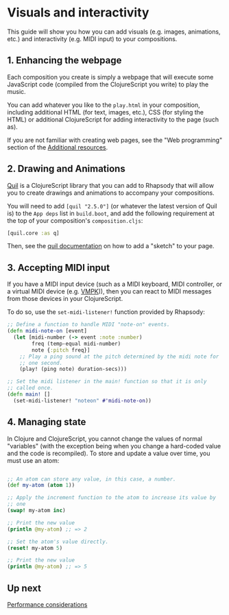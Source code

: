 # Visuals and interactivity

This guide will show you how you can add visuals (e.g. images,
animations, etc.) and interactivity (e.g. MIDI input) to your
compositions.

## 1. Enhancing the webpage

Each composition you create is simply a webpage that will execute some
JavaScript code (compiled from the ClojureScript you write) to play
the music.

You can add whatever you like to the `play.html` in your composition,
including additional HTML (for text, images, etc.), CSS (for styling
the HTML) or additional ClojureScript for adding interactivity to the
page (such as).

If you are not familiar with creating web pages, see the "Web
programming" section of the [Additional resources](8-resources.md).

## 2. Drawing and Animations

[Quil](http://quil.info/) is a ClojureScript library that you can add
to Rhapsody that will allow you to create drawings and animations to
accompany your compositions.

You will need to add `[quil "2.5.0"]` (or whatever the latest version
of Quil is) to the `App deps` list in `build.boot`, and add the
following requirement at the top of your composition's
`composition.cljs`:

``` clojure
[quil.core :as q]
```

Then, see the
[quil documentation](https://github.com/quil/quil/wiki/ClojureScript#usage-details)
on how to add a "sketch" to your page.

## 3. Accepting MIDI input

If you have a MIDI input device (such as a MIDI keyboard, MIDI
controller, or a virtual MIDI device
(e.g. [VMPK](http://vmpk.sourceforge.net/))), then you can react to
MIDI messages from those devices in your ClojureScript.

To do so, use the `set-midi-listener!` function provided by Rhapsody:

``` clojure
;; Define a function to handle MIDI "note-on" events.
(defn midi-note-on [event]
  (let [midi-number (-> event :note :number)
        freq (temp-equal midi-number)
        note {:pitch freq}]
    ;; Play a ping sound at the pitch determined by the midi note for
    ;; one second.
    (play! (ping note) duration-secs)))

;; Set the midi listener in the main! function so that it is only
;; called once.
(defn main! []
  (set-midi-listener! "noteon" #'midi-note-on))
```

## 4. Managing state

In Clojure and ClojureScript, you cannot change the values of normal
"variables" (with the exception being when you change a hard-coded
value and the code is recompiled). To store and update a value over
time, you must use an atom:

``` clojure

;; An atom can store any value, in this case, a number.
(def my-atom (atom 1))

;; Apply the increment function to the atom to increase its value by
;; one
(swap! my-atom inc)

;; Print the new value
(println @my-atom) ;; => 2

;; Set the atom's value directly.
(reset! my-atom 5)

;; Print the new value
(println @my-atom) ;; => 5
```

## Up next

[Performance considerations](7-performance.md)
